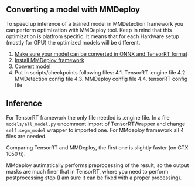 ## Converting a model with MMDeploy
To speed up inference of a trained model in MMDetection framework you can perform optimization with MMDeploy tool. Keep in mind that this optimization is platfrom specific. It means that for each Hardware setup (mostly for GPU) the optimized models will be different.
 1. [Make sure your model can be converted in ONNX and TensorRT format](https://mmdeploy.readthedocs.io/en/latest/supported_models.html)
 2. [Install MMDeploy framework](https://mmdeploy.readthedocs.io/en/latest/build.html)
 3. [Convert model](https://mmdeploy.readthedocs.io/en/latest/tutorials/how_to_convert_model.html)
 4. Put in scripts/checkpoints following files:
  4.1. TensorRT .engine file 
  4.2. MMDetection config file
  4.3. MMDeploy config file
  4.4. tensorRT config file
    
## Inference 

For TensorRT framework the only file needed is .engine file. In a file ```models/all_model.py``` uncomment import of TensorRTWrapper and change ```self.segm_model``` wrapper to imported one.
For MMdeploy framework all 4 files are needed.

Comparing TensorRT and MMDeploy, the first one is slightly faster (on GTX 1050 ti). 

MMdeploy autimatically performs preprocessing of the result, so the output masks are much finer that in TensorRT, where you need to perform postprocessing step (I am sure it can be fixed with a proper processing). 
